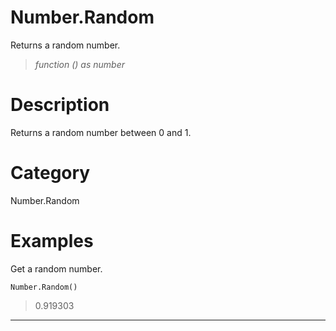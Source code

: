 ﻿# Number.Random
Returns a random number.
> _function () as number_
# Description 
Returns a random number between 0 and 1.

# Category 
Number.Random
# Examples 
Get a random number.
```
Number.Random()
```
> 0.919303
***
